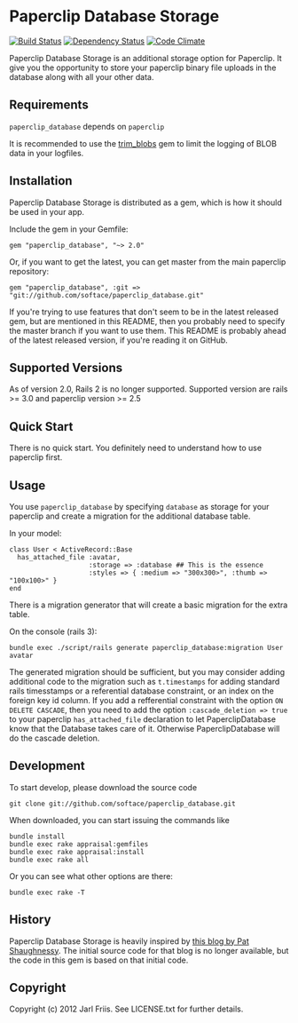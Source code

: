 Paperclip Database Storage
==========================

[![Build Status](https://travis-ci.org/softace/paperclip_database.png)](http://travis-ci.org/softace/paperclip_database)
[![Dependency Status](https://gemnasium.com/softace/paperclip_database.png)](https://gemnasium.com/softace/paperclip_database)
[![Code Climate](https://codeclimate.com/github/softace/paperclip_database.png)](https://codeclimate.com/github/softace/paperclip_database)

Paperclip Database Storage is an additional storage option for
Paperclip. It give you the opportunity to store your paperclip binary
file uploads in the database along with all your other data.

Requirements
------------

`paperclip_database` depends on `paperclip`

It is recommended to use the
[trim_blobs](https://github.com/softace/trim_blobs) gem to limit the
logging of BLOB data in your logfiles.

Installation
------------

Paperclip Database Storage is distributed as a gem, which is how it
should be used in your app.

Include the gem in your Gemfile:

    gem "paperclip_database", "~> 2.0"

Or, if you want to get the latest, you can get master from the main
paperclip repository:

    gem "paperclip_database", :git => "git://github.com/softace/paperclip_database.git"

If you're trying to use features that don't seem to be in the latest
released gem, but are mentioned in this README, then you probably need
to specify the master branch if you want to use them. This README is
probably ahead of the latest released version, if you're reading it on
GitHub.

Supported Versions
------------------

As of version 2.0, Rails 2 is no longer supported.
Supported version are rails >= 3.0 and paperclip version >= 2.5

Quick Start
-----------

There is no quick start. You definitely need to understand how to use
paperclip first.

Usage
-----

You use `paperclip_database` by specifying `database` as storage for
your paperclip and create a migration for the additional database
table.

In your model:

    class User < ActiveRecord::Base
      has_attached_file :avatar,
                        :storage => :database ## This is the essence
                        :styles => { :medium => "300x300>", :thumb => "100x100>" }
    end

There is a migration generator that will create a basic migration for
the extra table.

On the console (rails 3):

    bundle exec ./script/rails generate paperclip_database:migration User avatar

The generated migration should be sufficient, but you may consider
adding additional code to the migration such as `t.timestamps` for
adding standard rails timesstamps or a referential database
constraint, or an index on the foreign key id column. If you add a
refferential constraint with the option `ON DELETE CASCADE`, then you
need to add the option `:cascade_deletion => true` to your paperclip
`has_attached_file` declaration to let PaperclipDatabase know that the
Database takes care of it. Otherwise PaperclipDatabase will do the
cascade deletion.

Development
-----------

To start develop, please download the source code

    git clone git://github.com/softace/paperclip_database.git

When downloaded, you can start issuing the commands like

    bundle install
    bundle exec rake appraisal:gemfiles
    bundle exec rake appraisal:install
    bundle exec rake all

Or you can see what other options are there:

    bundle exec rake -T


History
-------

Paperclip Database Storage is heavily inspired by [this blog by Pat
Shaughnessy](http://patshaughnessy.net/2009/2/19/database-storage-for-paperclip). The
initial source code for that blog is no longer available, but the code
in this gem is based on that initial code.



Copyright
---------

Copyright (c) 2012 Jarl Friis. See LICENSE.txt for
further details.
